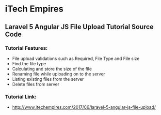 # iTech Empires

## Laravel 5 Angular JS File Upload Tutorial Source Code

### Tutorial Features:

- File upload validations such as Required, File Type and File size
- Find the file type
- Calculating and store the size of the file
- Renaming file while uploading on to the server
- Listing existing files from the server
- Delete files from server

### Tutorial Link:
- http://www.itechempires.com/2017/06/laravel-5-angular-js-file-upload/